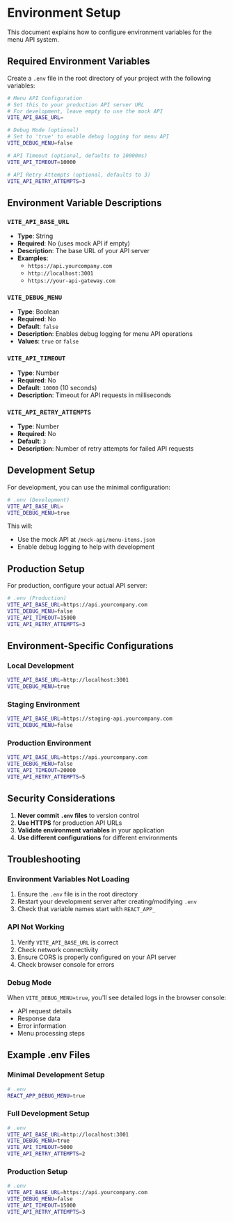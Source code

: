 # Environment Setup

This document explains how to configure environment variables for the menu API system.

## Required Environment Variables

Create a `.env` file in the root directory of your project with the following variables:

```bash
# Menu API Configuration
# Set this to your production API server URL
# For development, leave empty to use the mock API
VITE_API_BASE_URL=

# Debug Mode (optional)
# Set to 'true' to enable debug logging for menu API
VITE_DEBUG_MENU=false

# API Timeout (optional, defaults to 10000ms)
VITE_API_TIMEOUT=10000

# API Retry Attempts (optional, defaults to 3)
VITE_API_RETRY_ATTEMPTS=3
```

## Environment Variable Descriptions

### `VITE_API_BASE_URL`
- **Type**: String
- **Required**: No (uses mock API if empty)
- **Description**: The base URL of your API server
- **Examples**:
  - `https://api.yourcompany.com`
  - `http://localhost:3001`
  - `https://your-api-gateway.com`

### `VITE_DEBUG_MENU`
- **Type**: Boolean
- **Required**: No
- **Default**: `false`
- **Description**: Enables debug logging for menu API operations
- **Values**: `true` or `false`

### `VITE_API_TIMEOUT`
- **Type**: Number
- **Required**: No
- **Default**: `10000` (10 seconds)
- **Description**: Timeout for API requests in milliseconds

### `VITE_API_RETRY_ATTEMPTS`
- **Type**: Number
- **Required**: No
- **Default**: `3`
- **Description**: Number of retry attempts for failed API requests

## Development Setup

For development, you can use the minimal configuration:

```bash
# .env (Development)
VITE_API_BASE_URL=
VITE_DEBUG_MENU=true
```

This will:
- Use the mock API at `/mock-api/menu-items.json`
- Enable debug logging to help with development

## Production Setup

For production, configure your actual API server:

```bash
# .env (Production)
VITE_API_BASE_URL=https://api.yourcompany.com
VITE_DEBUG_MENU=false
VITE_API_TIMEOUT=15000
VITE_API_RETRY_ATTEMPTS=3
```

## Environment-Specific Configurations

### Local Development
```bash
VITE_API_BASE_URL=http://localhost:3001
VITE_DEBUG_MENU=true
```

### Staging Environment
```bash
VITE_API_BASE_URL=https://staging-api.yourcompany.com
VITE_DEBUG_MENU=false
```

### Production Environment
```bash
VITE_API_BASE_URL=https://api.yourcompany.com
VITE_DEBUG_MENU=false
VITE_API_TIMEOUT=20000
VITE_API_RETRY_ATTEMPTS=5
```

## Security Considerations

1. **Never commit `.env` files** to version control
2. **Use HTTPS** for production API URLs
3. **Validate environment variables** in your application
4. **Use different configurations** for different environments

## Troubleshooting

### Environment Variables Not Loading
1. Ensure the `.env` file is in the root directory
2. Restart your development server after creating/modifying `.env`
3. Check that variable names start with `REACT_APP_`

### API Not Working
1. Verify `VITE_API_BASE_URL` is correct
2. Check network connectivity
3. Ensure CORS is properly configured on your API server
4. Check browser console for errors

### Debug Mode
When `VITE_DEBUG_MENU=true`, you'll see detailed logs in the browser console:
- API request details
- Response data
- Error information
- Menu processing steps

## Example .env Files

### Minimal Development Setup
```bash
# .env
REACT_APP_DEBUG_MENU=true
```

### Full Development Setup
```bash
# .env
VITE_API_BASE_URL=http://localhost:3001
VITE_DEBUG_MENU=true
VITE_API_TIMEOUT=5000
VITE_API_RETRY_ATTEMPTS=2
```

### Production Setup
```bash
# .env
VITE_API_BASE_URL=https://api.yourcompany.com
VITE_DEBUG_MENU=false
VITE_API_TIMEOUT=15000
VITE_API_RETRY_ATTEMPTS=3
``` 